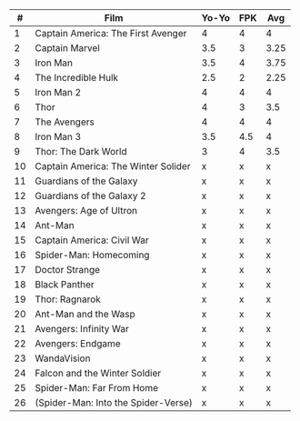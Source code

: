 | #  | Film | Yo-Yo | FPK | Avg |
| --- | --- | --- | --- | --- |
| 1 | Captain America: The First Avenger | 4 | 4 | 4 |
| 2 | Captain Marvel | 3.5 | 3 | 3.25 |
| 3 | Iron Man | 3.5 | 4 | 3.75 |
| 4 | The Incredible Hulk | 2.5 | 2 | 2.25 |
| 5 | Iron Man 2 | 4 | 4 | 4 |
| 6 | Thor | 4 | 3 | 3.5 |
| 7 | The Avengers | 4 | 4 | 4 |
| 8 | Iron Man 3 | 3.5 | 4.5 | 4 |
| 9 | Thor: The Dark World | 3 | 4 | 3.5 |
| 10 | Captain America: The Winter Solider | x | x | x |
| 11 | Guardians of the Galaxy | x | x | x |
| 12 | Guardians of the Galaxy 2 | x | x | x |
| 13 | Avengers: Age of Ultron | x | x | x |
| 14 | Ant-Man | x | x | x |
| 15 | Captain America: Civil War | x | x | x |
| 16 | Spider-Man: Homecoming | x | x | x |
| 17 | Doctor Strange | x | x | x |
| 18 | Black Panther | x | x | x |
| 19 | Thor: Ragnarok | x | x | x |
| 20 | Ant-Man and the Wasp | x | x | x |
| 21 | Avengers: Infinity War | x | x | x |
| 22 | Avengers: Endgame | x | x | x |
| 23 | WandaVision | x | x | x |
| 24 | Falcon and the Winter Soldier | x | x | x |
| 25 | Spider-Man: Far From Home | x | x | x |
| 26 | (Spider-Man: Into the Spider-Verse) | x | x | x |
